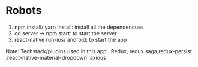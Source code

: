 # Robots

1. npm install/ yarn install: install all the dependencues
2. cd server -> npm start: to start the server
3. react-native run-ios/ android: to start the app

Note: Techstack/plugins used in this app:
.Redux, redux saga,redux-persist
.react-native-material-dropdown
.axious
